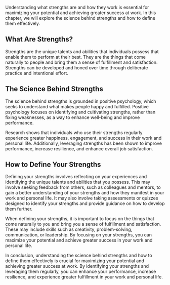 
Understanding what strengths are and how they work is essential for maximizing your potential and achieving greater success at work. In this chapter, we will explore the science behind strengths and how to define them effectively.

What Are Strengths?
-------------------

Strengths are the unique talents and abilities that individuals possess that enable them to perform at their best. They are the things that come naturally to people and bring them a sense of fulfillment and satisfaction. Strengths can be developed and honed over time through deliberate practice and intentional effort.

The Science Behind Strengths
----------------------------

The science behind strengths is grounded in positive psychology, which seeks to understand what makes people happy and fulfilled. Positive psychology focuses on identifying and cultivating strengths, rather than fixing weaknesses, as a way to enhance well-being and improve performance.

Research shows that individuals who use their strengths regularly experience greater happiness, engagement, and success in their work and personal life. Additionally, leveraging strengths has been shown to improve performance, increase resilience, and enhance overall job satisfaction.

How to Define Your Strengths
----------------------------

Defining your strengths involves reflecting on your experiences and identifying the unique talents and abilities that you possess. This may involve seeking feedback from others, such as colleagues and mentors, to gain a better understanding of your strengths and how they manifest in your work and personal life. It may also involve taking assessments or quizzes designed to identify your strengths and provide guidance on how to develop them further.

When defining your strengths, it is important to focus on the things that come naturally to you and bring you a sense of fulfillment and satisfaction. These may include skills such as creativity, problem-solving, communication, or leadership. By focusing on your strengths, you can maximize your potential and achieve greater success in your work and personal life.

In conclusion, understanding the science behind strengths and how to define them effectively is crucial for maximizing your potential and achieving greater success at work. By identifying your strengths and leveraging them regularly, you can enhance your performance, increase resilience, and experience greater fulfillment in your work and personal life.
